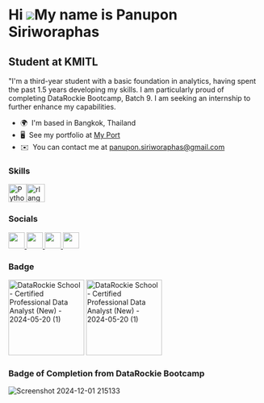 Hi ![](https://user-images.githubusercontent.com/18350557/176309783-0785949b-9127-417c-8b55-ab5a4333674e.gif)My name is Panupon Siriworaphas
============================================================================================================================================

Student at KMITL
----------------

"I'm a third-year student with a basic foundation in analytics, having spent the past 1.5 years developing my skills. I am particularly proud of completing DataRockie Bootcamp, Batch 9. I am seeking an internship to further enhance my capabilities.

* 🌍  I'm based in Bangkok, Thailand
* 🖥️  See my portfolio at [My Port](http://github.com/TZanarkand)
* ✉️  You can contact me at [panupon.siriworaphas@gmail.com](mailto:panupon.siriworaphas@gmail.com)

### Skills


<p align="left">
<a href="https://www.python.org/" target="_blank" rel="noreferrer"><img src="https://raw.githubusercontent.com/danielcranney/readme-generator/main/public/icons/skills/python-colored.svg" width="36" height="36" alt="Python" /></a><a href="https://www.r-project.org/" target="_blank" rel="noreferrer"><img src="https://raw.githubusercontent.com/danielcranney/readme-generator/main/public/icons/skills/rlang-colored.svg" width="36" height="36" alt="rlang" /></a><a href="https://code.visualstudio.com/" target="_blank" rel="noreferrer"></a>
</p>


### Socials

<p align="left"> <a href="https://www.facebook.com/DVKSam/" target="_blank" rel="noreferrer"> <picture> <source media="(prefers-color-scheme: dark)" srcset="https://raw.githubusercontent.com/danielcranney/readme-generator/main/public/icons/socials/facebook-dark.svg" /> <source media="(prefers-color-scheme: light)" srcset="https://raw.githubusercontent.com/danielcranney/readme-generator/main/public/icons/socials/facebook.svg" /> <img src="https://raw.githubusercontent.com/danielcranney/readme-generator/main/public/icons/socials/facebook.svg" width="32" height="32" /> </picture> </a> <a href="https://www.github.com/TZanarkand" target="_blank" rel="noreferrer"> <picture> <source media="(prefers-color-scheme: dark)" srcset="https://raw.githubusercontent.com/danielcranney/readme-generator/main/public/icons/socials/github-dark.svg" /> <source media="(prefers-color-scheme: light)" srcset="https://raw.githubusercontent.com/danielcranney/readme-generator/main/public/icons/socials/github.svg" /> <img src="https://raw.githubusercontent.com/danielcranney/readme-generator/main/public/icons/socials/github.svg" width="32" height="32" /> </picture> </a> <a href="http://www.instagram.com/rwby_sam.eos/" target="_blank" rel="noreferrer"> <picture> <source media="(prefers-color-scheme: dark)" srcset="https://raw.githubusercontent.com/danielcranney/readme-generator/main/public/icons/socials/instagram-dark.svg" /> <source media="(prefers-color-scheme: light)" srcset="https://raw.githubusercontent.com/danielcranney/readme-generator/main/public/icons/socials/instagram.svg" /> <img src="https://raw.githubusercontent.com/danielcranney/readme-generator/main/public/icons/socials/instagram.svg" width="32" height="32" /> </picture> </a> <a href="https://www.linkedin.com/in/panupon-siriworaphas-083631278/?trk=opento_sprofile_goalscard" target="_blank" rel="noreferrer"> <picture> <source media="(prefers-color-scheme: dark)" srcset="https://raw.githubusercontent.com/danielcranney/readme-generator/main/public/icons/socials/linkedin-dark.svg" /> <source media="(prefers-color-scheme: light)" srcset="https://raw.githubusercontent.com/danielcranney/readme-generator/main/public/icons/socials/linkedin.svg" /> <img src="https://raw.githubusercontent.com/danielcranney/readme-generator/main/public/icons/socials/linkedin.svg" width="32" height="32" /> </picture> </a></p>

### Badge 
<img src="https://github.com/user-attachments/assets/ba3f35ea-6695-432e-ba60-d3ae8130778a" width="150" height="150" alt="DataRockie School - Certified Professional Data Analyst (New) - 2024-05-20 (1)">

<img src="https://github.com/user-attachments/assets/4555a936-6199-43a6-a439-e6c96712384b" width="150" height="150" alt="DataRockie School - Certified Professional Data Analyst (New) - 2024-05-20 (1)">

### Badge of Completion from DataRockie Bootcamp 
![Screenshot 2024-12-01 215133](https://github.com/user-attachments/assets/b1cdf85d-d5a9-47c3-92bd-be9eb7bcda77)
